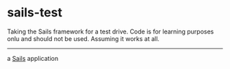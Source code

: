 # sails-test

Taking the Sails framework for a test drive. Code is for learning purposes onlu and
should not be used. Assuming it works at all.

----

a [Sails](http://sailsjs.org) application
